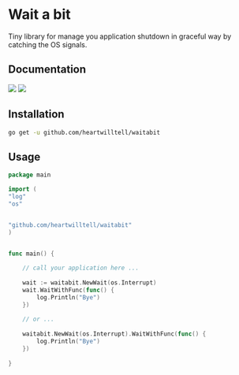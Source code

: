# Wait a bit

Tiny library for manage you application shutdown in graceful way by catching the OS signals.

## Documentation

[![](https://goreportcard.com/badge/github.com/heartwilltell/waitabit)](https://goreportcard.com/report/github.com/heartwilltell/waitabit)
[![](https://godoc.org/github.com/heartwilltell/waitabit?status.svg)](https://godoc.org/github.com/heartwilltell/waitabit)

## Installation

```bash
go get -u github.com/heartwilltell/waitabit
```

## Usage

```go
package main

import (
"log"
"os"


"github.com/heartwilltell/waitabit"
)


func main() { 
	
    // call your application here ...
    
    wait := waitabit.NewWait(os.Interrupt)
    wait.WaitWithFunc(func() {
        log.Println("Bye")
    })
    
    // or ...
    
    waitabit.NewWait(os.Interrupt).WaitWithFunc(func() {
    	log.Println("Bye")
    })
    
}
```
